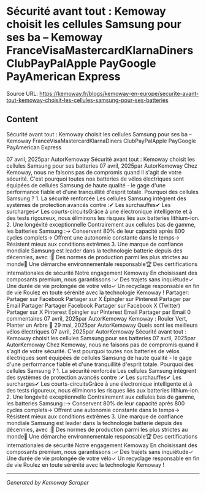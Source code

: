 # Sécurité avant tout : Kemoway choisit les cellules Samsung pour ses ba – Kemoway FranceVisaMastercardKlarnaDiners ClubPayPalApple PayGoogle PayAmerican Express

Source URL: https://kemoway.fr/blogs/kemoway-en-europe/securite-avant-tout-kemoway-choisit-les-cellules-samsung-pour-ses-batteries

## Content

Sécurité avant tout : Kemoway choisit les cellules Samsung pour ses ba – Kemoway FranceVisaMastercardKlarnaDiners ClubPayPalApple PayGoogle PayAmerican Express

07 avril, 2025par AutorKemoway Sécurité avant tout : Kemoway choisit les cellules Samsung pour ses batteries 07 avril, 2025par AutorKemoway Chez Kemoway, nous ne faisons pas de compromis quand il s'agit de votre sécurité. C'est pourquoi toutes nos batteries de vélos électriques sont équipées de cellules Samsung de haute qualité - le gage d'une performance fiable et d'une tranquillité d'esprit totale. Pourquoi des cellules Samsung ? 1. La sécurité renforcée Les cellules Samsung intègrent des systèmes de protection avancés contre :✔ Les surchauffes✔ Les surcharges✔ Les courts-circuitsGrâce à une électronique intelligente et à des tests rigoureux, nous éliminons les risques liés aux batteries lithium-ion. 2. Une longévité exceptionnelle Contrairement aux cellules bas de gamme, les batteries Samsung :→ Conservent 80% de leur capacité après 800 cycles complets→ Offrent une autonomie constante dans le temps→ Résistent mieux aux conditions extrêmes 3. Une marque de confiance mondiale Samsung est leader dans la technologie batterie depuis des décennies, avec :🔋 Des normes de production parmi les plus strictes au monde🌱 Une démarche environnementale responsable🏆 Des certifications internationales de sécurité Notre engagement Kemoway En choisissant des composants premium, nous garantissons :✓ Des trajets sans inquiétude✓ Une durée de vie prolongée de votre vélo✓ Un recyclage responsable en fin de vie Roulez en toute sérénité avec la technologie Kemoway ! Partager: Partager sur Facebook Partager sur X Épingler sur Pinterest Partager par Email Partager Partager Facebook Partager sur Facebook X (Twitter) Partager sur X Pinterest Épingler sur Pinterest Email Partager par Email 0 commentaires 07 avril, 2025par AutorKemoway Kemoway : Rouler Vert, Planter un Arbre 🌱 29 mai, 2025par AutorKemoway Quels sont les meilleurs vélos électriques 07 avril, 2025par AutorKemoway Sécurité avant tout : Kemoway choisit les cellules Samsung pour ses batteries 07 avril, 2025par AutorKemoway Chez Kemoway, nous ne faisons pas de compromis quand il s'agit de votre sécurité. C'est pourquoi toutes nos batteries de vélos électriques sont équipées de cellules Samsung de haute qualité - le gage d'une performance fiable et d'une tranquillité d'esprit totale. Pourquoi des cellules Samsung ? 1. La sécurité renforcée Les cellules Samsung intègrent des systèmes de protection avancés contre :✔ Les surchauffes✔ Les surcharges✔ Les courts-circuitsGrâce à une électronique intelligente et à des tests rigoureux, nous éliminons les risques liés aux batteries lithium-ion. 2. Une longévité exceptionnelle Contrairement aux cellules bas de gamme, les batteries Samsung :→ Conservent 80% de leur capacité après 800 cycles complets→ Offrent une autonomie constante dans le temps→ Résistent mieux aux conditions extrêmes 3. Une marque de confiance mondiale Samsung est leader dans la technologie batterie depuis des décennies, avec :🔋 Des normes de production parmi les plus strictes au monde🌱 Une démarche environnementale responsable🏆 Des certifications internationales de sécurité Notre engagement Kemoway En choisissant des composants premium, nous garantissons :✓ Des trajets sans inquiétude✓ Une durée de vie prolongée de votre vélo✓ Un recyclage responsable en fin de vie Roulez en toute sérénité avec la technologie Kemoway !

---
*Generated by Kemoway Scraper*

